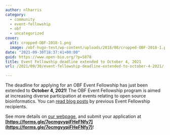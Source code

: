 ```yaml
---
author: nlharris
category:
  - community
  - event-fellowship
  - obf
  - uncategorized
cover:
  alt: cropped-OBF-2018-1.png
  image: /obf-hugo-test/wp-content/uploads/2018/08/cropped-OBF-2018-1.png
date: "2021-09-30T18:37:41+00:00"
guid: https://www.open-bio.org/?p=5878
title: Event Fellowship deadline extended to October 4, 2021
url: /2021/09/30/event-fellowship-deadline-extended-to-october-4-2021/

---
```

The deadline for applying for an OBF Event Fellowship has just been extended to **October 4, 2021**! The OBF Event Fellowship program is aimed at increasing diverse participation at events relating to open source bioinformatics. You can [read blog posts](/obf-hugo-test/blog/) by previous Event Fellowship recipients.

See more details on [our webpage](/obf-hugo-test/event-awards/), and submit your application at **[https://forms.gle/7ocmgvypiFHeFNfy7](https://forms.gle/7ocmgvypiFHeFNfy7)**!
